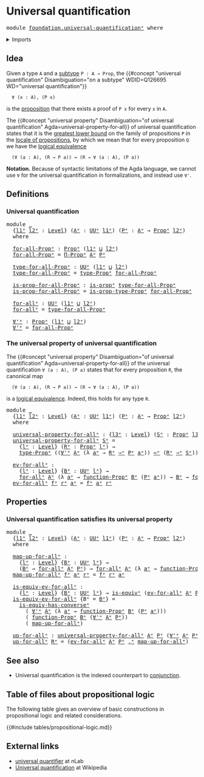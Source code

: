 # Universal quantification

<pre class="Agda"><a id="37" class="Keyword">module</a> <a id="44" href="foundation.universal-quantification%25E1%25B5%2589.html" class="Module">foundation.universal-quantificationᵉ</a> <a id="81" class="Keyword">where</a>
</pre>
<details><summary>Imports</summary>

<pre class="Agda"><a id="137" class="Keyword">open</a> <a id="142" class="Keyword">import</a> <a id="149" href="foundation.dependent-pair-types%25E1%25B5%2589.html" class="Module">foundation.dependent-pair-typesᵉ</a>
<a id="182" class="Keyword">open</a> <a id="187" class="Keyword">import</a> <a id="194" href="foundation.evaluation-functions%25E1%25B5%2589.html" class="Module">foundation.evaluation-functionsᵉ</a>
<a id="227" class="Keyword">open</a> <a id="232" class="Keyword">import</a> <a id="239" href="foundation.logical-equivalences%25E1%25B5%2589.html" class="Module">foundation.logical-equivalencesᵉ</a>
<a id="272" class="Keyword">open</a> <a id="277" class="Keyword">import</a> <a id="284" href="foundation.propositional-truncations%25E1%25B5%2589.html" class="Module">foundation.propositional-truncationsᵉ</a>
<a id="322" class="Keyword">open</a> <a id="327" class="Keyword">import</a> <a id="334" href="foundation.universe-levels%25E1%25B5%2589.html" class="Module">foundation.universe-levelsᵉ</a>

<a id="363" class="Keyword">open</a> <a id="368" class="Keyword">import</a> <a id="375" href="foundation-core.equivalences%25E1%25B5%2589.html" class="Module">foundation-core.equivalencesᵉ</a>
<a id="405" class="Keyword">open</a> <a id="410" class="Keyword">import</a> <a id="417" href="foundation-core.function-types%25E1%25B5%2589.html" class="Module">foundation-core.function-typesᵉ</a>
<a id="449" class="Keyword">open</a> <a id="454" class="Keyword">import</a> <a id="461" href="foundation-core.propositions%25E1%25B5%2589.html" class="Module">foundation-core.propositionsᵉ</a>
</pre>
</details>

## Idea

Given a type `A` and a [subtype](foundation-core.subtypes.md) `P : A → Prop`,
the
{{#concept "universal quantification" Disambiguation="on a subtype" WDID=Q126695 WD="universal quantification"}}

```text
  ∀ (x : A), (P x)
```

is the [proposition](foundation-core.propositions.md) that there exists a proof
of `P x` for every `x` in `A`.

The
{{#concept "universal property" Disambiguation="of universal quantification" Agda=universal-property-for-all}}
of universal quantification states that it is the
[greatest lower bound](order-theory.greatest-lower-bounds-large-posets.md) on
the family of propositions `P` in the
[locale of propositions](foundation.large-locale-of-propositions.md), by which
we mean that for every proposition `Q` we have the
[logical equivalence](foundation.logical-equivalences.md)

```text
  (∀ (a : A), (R → P a)) ↔ (R → ∀ (a : A), (P a))
```

**Notation.** Because of syntactic limitations of the Agda language, we cannot
use `∀` for the universal quantification in formalizations, and instead use
`∀'`.

## Definitions

### Universal quantification

<pre class="Agda"><a id="1606" class="Keyword">module</a> <a id="1613" href="foundation.universal-quantification%25E1%25B5%2589.html#1613" class="Module">_</a>
  <a id="1617" class="Symbol">{</a><a id="1618" href="foundation.universal-quantification%25E1%25B5%2589.html#1618" class="Bound">l1ᵉ</a> <a id="1622" href="foundation.universal-quantification%25E1%25B5%2589.html#1622" class="Bound">l2ᵉ</a> <a id="1626" class="Symbol">:</a> <a id="1628" href="Agda.Primitive.html#742" class="Postulate">Level</a><a id="1633" class="Symbol">}</a> <a id="1635" class="Symbol">(</a><a id="1636" href="foundation.universal-quantification%25E1%25B5%2589.html#1636" class="Bound">Aᵉ</a> <a id="1639" class="Symbol">:</a> <a id="1641" href="Agda.Primitive.html#429" class="Primitive">UUᵉ</a> <a id="1645" href="foundation.universal-quantification%25E1%25B5%2589.html#1618" class="Bound">l1ᵉ</a><a id="1648" class="Symbol">)</a> <a id="1650" class="Symbol">(</a><a id="1651" href="foundation.universal-quantification%25E1%25B5%2589.html#1651" class="Bound">Pᵉ</a> <a id="1654" class="Symbol">:</a> <a id="1656" href="foundation.universal-quantification%25E1%25B5%2589.html#1636" class="Bound">Aᵉ</a> <a id="1659" class="Symbol">→</a> <a id="1661" href="foundation-core.propositions%25E1%25B5%2589.html#1181" class="Function">Propᵉ</a> <a id="1667" href="foundation.universal-quantification%25E1%25B5%2589.html#1622" class="Bound">l2ᵉ</a><a id="1670" class="Symbol">)</a>
  <a id="1674" class="Keyword">where</a>

  <a id="1683" href="foundation.universal-quantification%25E1%25B5%2589.html#1683" class="Function">for-all-Propᵉ</a> <a id="1697" class="Symbol">:</a> <a id="1699" href="foundation-core.propositions%25E1%25B5%2589.html#1181" class="Function">Propᵉ</a> <a id="1705" class="Symbol">(</a><a id="1706" href="foundation.universal-quantification%25E1%25B5%2589.html#1618" class="Bound">l1ᵉ</a> <a id="1710" href="Agda.Primitive.html#961" class="Primitive Operator">⊔</a> <a id="1712" href="foundation.universal-quantification%25E1%25B5%2589.html#1622" class="Bound">l2ᵉ</a><a id="1715" class="Symbol">)</a>
  <a id="1719" href="foundation.universal-quantification%25E1%25B5%2589.html#1683" class="Function">for-all-Propᵉ</a> <a id="1733" class="Symbol">=</a> <a id="1735" href="foundation-core.propositions%25E1%25B5%2589.html#6460" class="Function">Π-Propᵉ</a> <a id="1743" href="foundation.universal-quantification%25E1%25B5%2589.html#1636" class="Bound">Aᵉ</a> <a id="1746" href="foundation.universal-quantification%25E1%25B5%2589.html#1651" class="Bound">Pᵉ</a>

  <a id="1752" href="foundation.universal-quantification%25E1%25B5%2589.html#1752" class="Function">type-for-all-Propᵉ</a> <a id="1771" class="Symbol">:</a> <a id="1773" href="Agda.Primitive.html#429" class="Primitive">UUᵉ</a> <a id="1777" class="Symbol">(</a><a id="1778" href="foundation.universal-quantification%25E1%25B5%2589.html#1618" class="Bound">l1ᵉ</a> <a id="1782" href="Agda.Primitive.html#961" class="Primitive Operator">⊔</a> <a id="1784" href="foundation.universal-quantification%25E1%25B5%2589.html#1622" class="Bound">l2ᵉ</a><a id="1787" class="Symbol">)</a>
  <a id="1791" href="foundation.universal-quantification%25E1%25B5%2589.html#1752" class="Function">type-for-all-Propᵉ</a> <a id="1810" class="Symbol">=</a> <a id="1812" href="foundation-core.propositions%25E1%25B5%2589.html#1288" class="Function">type-Propᵉ</a> <a id="1823" href="foundation.universal-quantification%25E1%25B5%2589.html#1683" class="Function">for-all-Propᵉ</a>

  <a id="1840" href="foundation.universal-quantification%25E1%25B5%2589.html#1840" class="Function">is-prop-for-all-Propᵉ</a> <a id="1862" class="Symbol">:</a> <a id="1864" href="foundation-core.propositions%25E1%25B5%2589.html#1041" class="Function">is-propᵉ</a> <a id="1873" href="foundation.universal-quantification%25E1%25B5%2589.html#1752" class="Function">type-for-all-Propᵉ</a>
  <a id="1894" href="foundation.universal-quantification%25E1%25B5%2589.html#1840" class="Function">is-prop-for-all-Propᵉ</a> <a id="1916" class="Symbol">=</a> <a id="1918" href="foundation-core.propositions%25E1%25B5%2589.html#1361" class="Function">is-prop-type-Propᵉ</a> <a id="1937" href="foundation.universal-quantification%25E1%25B5%2589.html#1683" class="Function">for-all-Propᵉ</a>

  <a id="1954" href="foundation.universal-quantification%25E1%25B5%2589.html#1954" class="Function">for-allᵉ</a> <a id="1963" class="Symbol">:</a> <a id="1965" href="Agda.Primitive.html#429" class="Primitive">UUᵉ</a> <a id="1969" class="Symbol">(</a><a id="1970" href="foundation.universal-quantification%25E1%25B5%2589.html#1618" class="Bound">l1ᵉ</a> <a id="1974" href="Agda.Primitive.html#961" class="Primitive Operator">⊔</a> <a id="1976" href="foundation.universal-quantification%25E1%25B5%2589.html#1622" class="Bound">l2ᵉ</a><a id="1979" class="Symbol">)</a>
  <a id="1983" href="foundation.universal-quantification%25E1%25B5%2589.html#1954" class="Function">for-allᵉ</a> <a id="1992" class="Symbol">=</a> <a id="1994" href="foundation.universal-quantification%25E1%25B5%2589.html#1752" class="Function">type-for-all-Propᵉ</a>

  <a id="2016" href="foundation.universal-quantification%25E1%25B5%2589.html#2016" class="Function">∀&#39;ᵉ</a> <a id="2020" class="Symbol">:</a> <a id="2022" href="foundation-core.propositions%25E1%25B5%2589.html#1181" class="Function">Propᵉ</a> <a id="2028" class="Symbol">(</a><a id="2029" href="foundation.universal-quantification%25E1%25B5%2589.html#1618" class="Bound">l1ᵉ</a> <a id="2033" href="Agda.Primitive.html#961" class="Primitive Operator">⊔</a> <a id="2035" href="foundation.universal-quantification%25E1%25B5%2589.html#1622" class="Bound">l2ᵉ</a><a id="2038" class="Symbol">)</a>
  <a id="2042" href="foundation.universal-quantification%25E1%25B5%2589.html#2016" class="Function">∀&#39;ᵉ</a> <a id="2046" class="Symbol">=</a> <a id="2048" href="foundation.universal-quantification%25E1%25B5%2589.html#1683" class="Function">for-all-Propᵉ</a>
</pre>
### The universal property of universal quantification

The
{{#concept "universal property" Disambiguation="of universal quantification" Agda=universal-property-for-all}}
of the universal quantification `∀ (a : A), (P a)` states that for every
proposition `R`, the canonical map

```text
  (∀ (a : A), (R → P a)) → (R → ∀ (a : A), (P a))
```

is a [logical equivalence](foundation.logical-equivalences.md). Indeed, this
holds for any type `R`.

<pre class="Agda"><a id="2520" class="Keyword">module</a> <a id="2527" href="foundation.universal-quantification%25E1%25B5%2589.html#2527" class="Module">_</a>
  <a id="2531" class="Symbol">{</a><a id="2532" href="foundation.universal-quantification%25E1%25B5%2589.html#2532" class="Bound">l1ᵉ</a> <a id="2536" href="foundation.universal-quantification%25E1%25B5%2589.html#2536" class="Bound">l2ᵉ</a> <a id="2540" class="Symbol">:</a> <a id="2542" href="Agda.Primitive.html#742" class="Postulate">Level</a><a id="2547" class="Symbol">}</a> <a id="2549" class="Symbol">(</a><a id="2550" href="foundation.universal-quantification%25E1%25B5%2589.html#2550" class="Bound">Aᵉ</a> <a id="2553" class="Symbol">:</a> <a id="2555" href="Agda.Primitive.html#429" class="Primitive">UUᵉ</a> <a id="2559" href="foundation.universal-quantification%25E1%25B5%2589.html#2532" class="Bound">l1ᵉ</a><a id="2562" class="Symbol">)</a> <a id="2564" class="Symbol">(</a><a id="2565" href="foundation.universal-quantification%25E1%25B5%2589.html#2565" class="Bound">Pᵉ</a> <a id="2568" class="Symbol">:</a> <a id="2570" href="foundation.universal-quantification%25E1%25B5%2589.html#2550" class="Bound">Aᵉ</a> <a id="2573" class="Symbol">→</a> <a id="2575" href="foundation-core.propositions%25E1%25B5%2589.html#1181" class="Function">Propᵉ</a> <a id="2581" href="foundation.universal-quantification%25E1%25B5%2589.html#2536" class="Bound">l2ᵉ</a><a id="2584" class="Symbol">)</a>
  <a id="2588" class="Keyword">where</a>

  <a id="2597" href="foundation.universal-quantification%25E1%25B5%2589.html#2597" class="Function">universal-property-for-allᵉ</a> <a id="2625" class="Symbol">:</a> <a id="2627" class="Symbol">{</a><a id="2628" href="foundation.universal-quantification%25E1%25B5%2589.html#2628" class="Bound">l3ᵉ</a> <a id="2632" class="Symbol">:</a> <a id="2634" href="Agda.Primitive.html#742" class="Postulate">Level</a><a id="2639" class="Symbol">}</a> <a id="2641" class="Symbol">(</a><a id="2642" href="foundation.universal-quantification%25E1%25B5%2589.html#2642" class="Bound">Sᵉ</a> <a id="2645" class="Symbol">:</a> <a id="2647" href="foundation-core.propositions%25E1%25B5%2589.html#1181" class="Function">Propᵉ</a> <a id="2653" href="foundation.universal-quantification%25E1%25B5%2589.html#2628" class="Bound">l3ᵉ</a><a id="2656" class="Symbol">)</a> <a id="2658" class="Symbol">→</a> <a id="2660" href="Agda.Primitive.html#553" class="Primitive">UUωᵉ</a>
  <a id="2667" href="foundation.universal-quantification%25E1%25B5%2589.html#2597" class="Function">universal-property-for-allᵉ</a> <a id="2695" href="foundation.universal-quantification%25E1%25B5%2589.html#2695" class="Bound">Sᵉ</a> <a id="2698" class="Symbol">=</a>
    <a id="2704" class="Symbol">{</a><a id="2705" href="foundation.universal-quantification%25E1%25B5%2589.html#2705" class="Bound">lᵉ</a> <a id="2708" class="Symbol">:</a> <a id="2710" href="Agda.Primitive.html#742" class="Postulate">Level</a><a id="2715" class="Symbol">}</a> <a id="2717" class="Symbol">(</a><a id="2718" href="foundation.universal-quantification%25E1%25B5%2589.html#2718" class="Bound">Rᵉ</a> <a id="2721" class="Symbol">:</a> <a id="2723" href="foundation-core.propositions%25E1%25B5%2589.html#1181" class="Function">Propᵉ</a> <a id="2729" href="foundation.universal-quantification%25E1%25B5%2589.html#2705" class="Bound">lᵉ</a><a id="2731" class="Symbol">)</a> <a id="2733" class="Symbol">→</a>
    <a id="2739" href="foundation-core.propositions%25E1%25B5%2589.html#1288" class="Function">type-Propᵉ</a> <a id="2750" class="Symbol">((</a><a id="2752" href="foundation.universal-quantification%25E1%25B5%2589.html#2016" class="Function">∀&#39;ᵉ</a> <a id="2756" href="foundation.universal-quantification%25E1%25B5%2589.html#2550" class="Bound">Aᵉ</a> <a id="2759" class="Symbol">(λ</a> <a id="2762" href="foundation.universal-quantification%25E1%25B5%2589.html#2762" class="Bound">aᵉ</a> <a id="2765" class="Symbol">→</a> <a id="2767" href="foundation.universal-quantification%25E1%25B5%2589.html#2718" class="Bound">Rᵉ</a> <a id="2770" href="foundation-core.propositions%25E1%25B5%2589.html#8679" class="Function Operator">⇒ᵉ</a> <a id="2773" href="foundation.universal-quantification%25E1%25B5%2589.html#2565" class="Bound">Pᵉ</a> <a id="2776" href="foundation.universal-quantification%25E1%25B5%2589.html#2762" class="Bound">aᵉ</a><a id="2778" class="Symbol">))</a> <a id="2781" href="foundation.logical-equivalences%25E1%25B5%2589.html#3027" class="Function Operator">⇔ᵉ</a> <a id="2784" class="Symbol">(</a><a id="2785" href="foundation.universal-quantification%25E1%25B5%2589.html#2718" class="Bound">Rᵉ</a> <a id="2788" href="foundation-core.propositions%25E1%25B5%2589.html#8679" class="Function Operator">⇒ᵉ</a> <a id="2791" href="foundation.universal-quantification%25E1%25B5%2589.html#2695" class="Bound">Sᵉ</a><a id="2793" class="Symbol">))</a>

  <a id="2799" href="foundation.universal-quantification%25E1%25B5%2589.html#2799" class="Function">ev-for-allᵉ</a> <a id="2811" class="Symbol">:</a>
    <a id="2817" class="Symbol">{</a><a id="2818" href="foundation.universal-quantification%25E1%25B5%2589.html#2818" class="Bound">lᵉ</a> <a id="2821" class="Symbol">:</a> <a id="2823" href="Agda.Primitive.html#742" class="Postulate">Level</a><a id="2828" class="Symbol">}</a> <a id="2830" class="Symbol">{</a><a id="2831" href="foundation.universal-quantification%25E1%25B5%2589.html#2831" class="Bound">Bᵉ</a> <a id="2834" class="Symbol">:</a> <a id="2836" href="Agda.Primitive.html#429" class="Primitive">UUᵉ</a> <a id="2840" href="foundation.universal-quantification%25E1%25B5%2589.html#2818" class="Bound">lᵉ</a><a id="2842" class="Symbol">}</a> <a id="2844" class="Symbol">→</a>
    <a id="2850" href="foundation.universal-quantification%25E1%25B5%2589.html#1954" class="Function">for-allᵉ</a> <a id="2859" href="foundation.universal-quantification%25E1%25B5%2589.html#2550" class="Bound">Aᵉ</a> <a id="2862" class="Symbol">(λ</a> <a id="2865" href="foundation.universal-quantification%25E1%25B5%2589.html#2865" class="Bound">aᵉ</a> <a id="2868" class="Symbol">→</a> <a id="2870" href="foundation-core.propositions%25E1%25B5%2589.html#7998" class="Function">function-Propᵉ</a> <a id="2885" href="foundation.universal-quantification%25E1%25B5%2589.html#2831" class="Bound">Bᵉ</a> <a id="2888" class="Symbol">(</a><a id="2889" href="foundation.universal-quantification%25E1%25B5%2589.html#2565" class="Bound">Pᵉ</a> <a id="2892" href="foundation.universal-quantification%25E1%25B5%2589.html#2865" class="Bound">aᵉ</a><a id="2894" class="Symbol">))</a> <a id="2897" class="Symbol">→</a> <a id="2899" href="foundation.universal-quantification%25E1%25B5%2589.html#2831" class="Bound">Bᵉ</a> <a id="2902" class="Symbol">→</a> <a id="2904" href="foundation.universal-quantification%25E1%25B5%2589.html#1954" class="Function">for-allᵉ</a> <a id="2913" href="foundation.universal-quantification%25E1%25B5%2589.html#2550" class="Bound">Aᵉ</a> <a id="2916" href="foundation.universal-quantification%25E1%25B5%2589.html#2565" class="Bound">Pᵉ</a>
  <a id="2921" href="foundation.universal-quantification%25E1%25B5%2589.html#2799" class="Function">ev-for-allᵉ</a> <a id="2933" href="foundation.universal-quantification%25E1%25B5%2589.html#2933" class="Bound">fᵉ</a> <a id="2936" href="foundation.universal-quantification%25E1%25B5%2589.html#2936" class="Bound">rᵉ</a> <a id="2939" href="foundation.universal-quantification%25E1%25B5%2589.html#2939" class="Bound">aᵉ</a> <a id="2942" class="Symbol">=</a> <a id="2944" href="foundation.universal-quantification%25E1%25B5%2589.html#2933" class="Bound">fᵉ</a> <a id="2947" href="foundation.universal-quantification%25E1%25B5%2589.html#2939" class="Bound">aᵉ</a> <a id="2950" href="foundation.universal-quantification%25E1%25B5%2589.html#2936" class="Bound">rᵉ</a>
</pre>
## Properties

### Universal quantification satisfies its universal property

<pre class="Agda"><a id="3044" class="Keyword">module</a> <a id="3051" href="foundation.universal-quantification%25E1%25B5%2589.html#3051" class="Module">_</a>
  <a id="3055" class="Symbol">{</a><a id="3056" href="foundation.universal-quantification%25E1%25B5%2589.html#3056" class="Bound">l1ᵉ</a> <a id="3060" href="foundation.universal-quantification%25E1%25B5%2589.html#3060" class="Bound">l2ᵉ</a> <a id="3064" class="Symbol">:</a> <a id="3066" href="Agda.Primitive.html#742" class="Postulate">Level</a><a id="3071" class="Symbol">}</a> <a id="3073" class="Symbol">(</a><a id="3074" href="foundation.universal-quantification%25E1%25B5%2589.html#3074" class="Bound">Aᵉ</a> <a id="3077" class="Symbol">:</a> <a id="3079" href="Agda.Primitive.html#429" class="Primitive">UUᵉ</a> <a id="3083" href="foundation.universal-quantification%25E1%25B5%2589.html#3056" class="Bound">l1ᵉ</a><a id="3086" class="Symbol">)</a> <a id="3088" class="Symbol">(</a><a id="3089" href="foundation.universal-quantification%25E1%25B5%2589.html#3089" class="Bound">Pᵉ</a> <a id="3092" class="Symbol">:</a> <a id="3094" href="foundation.universal-quantification%25E1%25B5%2589.html#3074" class="Bound">Aᵉ</a> <a id="3097" class="Symbol">→</a> <a id="3099" href="foundation-core.propositions%25E1%25B5%2589.html#1181" class="Function">Propᵉ</a> <a id="3105" href="foundation.universal-quantification%25E1%25B5%2589.html#3060" class="Bound">l2ᵉ</a><a id="3108" class="Symbol">)</a>
  <a id="3112" class="Keyword">where</a>

  <a id="3121" href="foundation.universal-quantification%25E1%25B5%2589.html#3121" class="Function">map-up-for-allᵉ</a> <a id="3137" class="Symbol">:</a>
    <a id="3143" class="Symbol">{</a><a id="3144" href="foundation.universal-quantification%25E1%25B5%2589.html#3144" class="Bound">lᵉ</a> <a id="3147" class="Symbol">:</a> <a id="3149" href="Agda.Primitive.html#742" class="Postulate">Level</a><a id="3154" class="Symbol">}</a> <a id="3156" class="Symbol">{</a><a id="3157" href="foundation.universal-quantification%25E1%25B5%2589.html#3157" class="Bound">Bᵉ</a> <a id="3160" class="Symbol">:</a> <a id="3162" href="Agda.Primitive.html#429" class="Primitive">UUᵉ</a> <a id="3166" href="foundation.universal-quantification%25E1%25B5%2589.html#3144" class="Bound">lᵉ</a><a id="3168" class="Symbol">}</a> <a id="3170" class="Symbol">→</a>
    <a id="3176" class="Symbol">(</a><a id="3177" href="foundation.universal-quantification%25E1%25B5%2589.html#3157" class="Bound">Bᵉ</a> <a id="3180" class="Symbol">→</a> <a id="3182" href="foundation.universal-quantification%25E1%25B5%2589.html#1954" class="Function">for-allᵉ</a> <a id="3191" href="foundation.universal-quantification%25E1%25B5%2589.html#3074" class="Bound">Aᵉ</a> <a id="3194" href="foundation.universal-quantification%25E1%25B5%2589.html#3089" class="Bound">Pᵉ</a><a id="3196" class="Symbol">)</a> <a id="3198" class="Symbol">→</a> <a id="3200" href="foundation.universal-quantification%25E1%25B5%2589.html#1954" class="Function">for-allᵉ</a> <a id="3209" href="foundation.universal-quantification%25E1%25B5%2589.html#3074" class="Bound">Aᵉ</a> <a id="3212" class="Symbol">(λ</a> <a id="3215" href="foundation.universal-quantification%25E1%25B5%2589.html#3215" class="Bound">aᵉ</a> <a id="3218" class="Symbol">→</a> <a id="3220" href="foundation-core.propositions%25E1%25B5%2589.html#7998" class="Function">function-Propᵉ</a> <a id="3235" href="foundation.universal-quantification%25E1%25B5%2589.html#3157" class="Bound">Bᵉ</a> <a id="3238" class="Symbol">(</a><a id="3239" href="foundation.universal-quantification%25E1%25B5%2589.html#3089" class="Bound">Pᵉ</a> <a id="3242" href="foundation.universal-quantification%25E1%25B5%2589.html#3215" class="Bound">aᵉ</a><a id="3244" class="Symbol">))</a>
  <a id="3249" href="foundation.universal-quantification%25E1%25B5%2589.html#3121" class="Function">map-up-for-allᵉ</a> <a id="3265" href="foundation.universal-quantification%25E1%25B5%2589.html#3265" class="Bound">fᵉ</a> <a id="3268" href="foundation.universal-quantification%25E1%25B5%2589.html#3268" class="Bound">aᵉ</a> <a id="3271" href="foundation.universal-quantification%25E1%25B5%2589.html#3271" class="Bound">rᵉ</a> <a id="3274" class="Symbol">=</a> <a id="3276" href="foundation.universal-quantification%25E1%25B5%2589.html#3265" class="Bound">fᵉ</a> <a id="3279" href="foundation.universal-quantification%25E1%25B5%2589.html#3271" class="Bound">rᵉ</a> <a id="3282" href="foundation.universal-quantification%25E1%25B5%2589.html#3268" class="Bound">aᵉ</a>

  <a id="3288" href="foundation.universal-quantification%25E1%25B5%2589.html#3288" class="Function">is-equiv-ev-for-allᵉ</a> <a id="3309" class="Symbol">:</a>
    <a id="3315" class="Symbol">{</a><a id="3316" href="foundation.universal-quantification%25E1%25B5%2589.html#3316" class="Bound">lᵉ</a> <a id="3319" class="Symbol">:</a> <a id="3321" href="Agda.Primitive.html#742" class="Postulate">Level</a><a id="3326" class="Symbol">}</a> <a id="3328" class="Symbol">{</a><a id="3329" href="foundation.universal-quantification%25E1%25B5%2589.html#3329" class="Bound">Bᵉ</a> <a id="3332" class="Symbol">:</a> <a id="3334" href="Agda.Primitive.html#429" class="Primitive">UUᵉ</a> <a id="3338" href="foundation.universal-quantification%25E1%25B5%2589.html#3316" class="Bound">lᵉ</a><a id="3340" class="Symbol">}</a> <a id="3342" class="Symbol">→</a> <a id="3344" href="foundation-core.equivalences%25E1%25B5%2589.html#1553" class="Function">is-equivᵉ</a> <a id="3354" class="Symbol">(</a><a id="3355" href="foundation.universal-quantification%25E1%25B5%2589.html#2799" class="Function">ev-for-allᵉ</a> <a id="3367" href="foundation.universal-quantification%25E1%25B5%2589.html#3074" class="Bound">Aᵉ</a> <a id="3370" href="foundation.universal-quantification%25E1%25B5%2589.html#3089" class="Bound">Pᵉ</a> <a id="3373" class="Symbol">{</a><a id="3374" class="Argument">Bᵉ</a> <a id="3377" class="Symbol">=</a> <a id="3379" href="foundation.universal-quantification%25E1%25B5%2589.html#3329" class="Bound">Bᵉ</a><a id="3381" class="Symbol">})</a>
  <a id="3386" href="foundation.universal-quantification%25E1%25B5%2589.html#3288" class="Function">is-equiv-ev-for-allᵉ</a> <a id="3407" class="Symbol">{</a><a id="3408" class="Argument">Bᵉ</a> <a id="3411" class="Symbol">=</a> <a id="3413" href="foundation.universal-quantification%25E1%25B5%2589.html#3413" class="Bound">Bᵉ</a><a id="3415" class="Symbol">}</a> <a id="3417" class="Symbol">=</a>
    <a id="3423" href="foundation.logical-equivalences%25E1%25B5%2589.html#5400" class="Function">is-equiv-has-converseᵉ</a>
      <a id="3452" class="Symbol">(</a> <a id="3454" href="foundation.universal-quantification%25E1%25B5%2589.html#2016" class="Function">∀&#39;ᵉ</a> <a id="3458" href="foundation.universal-quantification%25E1%25B5%2589.html#3074" class="Bound">Aᵉ</a> <a id="3461" class="Symbol">(λ</a> <a id="3464" href="foundation.universal-quantification%25E1%25B5%2589.html#3464" class="Bound">aᵉ</a> <a id="3467" class="Symbol">→</a> <a id="3469" href="foundation-core.propositions%25E1%25B5%2589.html#7998" class="Function">function-Propᵉ</a> <a id="3484" href="foundation.universal-quantification%25E1%25B5%2589.html#3413" class="Bound">Bᵉ</a> <a id="3487" class="Symbol">(</a><a id="3488" href="foundation.universal-quantification%25E1%25B5%2589.html#3089" class="Bound">Pᵉ</a> <a id="3491" href="foundation.universal-quantification%25E1%25B5%2589.html#3464" class="Bound">aᵉ</a><a id="3493" class="Symbol">)))</a>
      <a id="3503" class="Symbol">(</a> <a id="3505" href="foundation-core.propositions%25E1%25B5%2589.html#7998" class="Function">function-Propᵉ</a> <a id="3520" href="foundation.universal-quantification%25E1%25B5%2589.html#3413" class="Bound">Bᵉ</a> <a id="3523" class="Symbol">(</a><a id="3524" href="foundation.universal-quantification%25E1%25B5%2589.html#2016" class="Function">∀&#39;ᵉ</a> <a id="3528" href="foundation.universal-quantification%25E1%25B5%2589.html#3074" class="Bound">Aᵉ</a> <a id="3531" href="foundation.universal-quantification%25E1%25B5%2589.html#3089" class="Bound">Pᵉ</a><a id="3533" class="Symbol">))</a>
      <a id="3542" class="Symbol">(</a> <a id="3544" href="foundation.universal-quantification%25E1%25B5%2589.html#3121" class="Function">map-up-for-allᵉ</a><a id="3559" class="Symbol">)</a>

  <a id="3564" href="foundation.universal-quantification%25E1%25B5%2589.html#3564" class="Function">up-for-allᵉ</a> <a id="3576" class="Symbol">:</a> <a id="3578" href="foundation.universal-quantification%25E1%25B5%2589.html#2597" class="Function">universal-property-for-allᵉ</a> <a id="3606" href="foundation.universal-quantification%25E1%25B5%2589.html#3074" class="Bound">Aᵉ</a> <a id="3609" href="foundation.universal-quantification%25E1%25B5%2589.html#3089" class="Bound">Pᵉ</a> <a id="3612" class="Symbol">(</a><a id="3613" href="foundation.universal-quantification%25E1%25B5%2589.html#2016" class="Function">∀&#39;ᵉ</a> <a id="3617" href="foundation.universal-quantification%25E1%25B5%2589.html#3074" class="Bound">Aᵉ</a> <a id="3620" href="foundation.universal-quantification%25E1%25B5%2589.html#3089" class="Bound">Pᵉ</a><a id="3622" class="Symbol">)</a>
  <a id="3626" href="foundation.universal-quantification%25E1%25B5%2589.html#3564" class="Function">up-for-allᵉ</a> <a id="3638" href="foundation.universal-quantification%25E1%25B5%2589.html#3638" class="Bound">Rᵉ</a> <a id="3641" class="Symbol">=</a> <a id="3643" class="Symbol">(</a><a id="3644" href="foundation.universal-quantification%25E1%25B5%2589.html#2799" class="Function">ev-for-allᵉ</a> <a id="3656" href="foundation.universal-quantification%25E1%25B5%2589.html#3074" class="Bound">Aᵉ</a> <a id="3659" href="foundation.universal-quantification%25E1%25B5%2589.html#3089" class="Bound">Pᵉ</a> <a id="3662" href="foundation.dependent-pair-types%25E1%25B5%2589.html#788" class="InductiveConstructor Operator">,ᵉ</a> <a id="3665" href="foundation.universal-quantification%25E1%25B5%2589.html#3121" class="Function">map-up-for-allᵉ</a><a id="3680" class="Symbol">)</a>
</pre>
## See also

- Universal quantification is the indexed counterpart to
  [conjunction](foundation.conjunction.md).

## Table of files about propositional logic

The following table gives an overview of basic constructions in propositional
logic and related considerations.

{{#include tables/propositional-logic.md}}

## External links

- [universal quantifier](https://ncatlab.org/nlab/show/universal+quantifier) at
  $n$Lab
- [Universal quantification](https://en.wikipedia.org/wiki/Universal_quantification)
  at Wikipedia